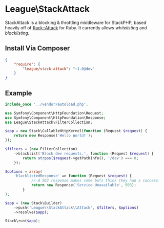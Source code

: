 # League\StackAttack

StackAttack is a blocking & throttling middleware for StackPHP, based heavily off of [Rack::Attack](https://github.com/kickstarter/rack-attack) for Ruby.
It currently allows _whitelisting_ and _blacklisting_.

## Install Via Composer

```json
{
    "require": {
        "league/stack-attack": "~1.0@dev"
    }
}
```

## Example

```php
include_once '../vendor/autoload.php';

use Symfony\Component\HttpFoundation\Request;
use Symfony\Component\HttpFoundation\Response;
use League\StackAttack\FilterCollection;

$app = new Stack\CallableHttpKernel(function (Request $request) {
    return new Response('Hello World!');
});

$filters = (new FilterCollection)
    ->blacklist('Block dev requests.', function (Request $request) {
        return strpos($request->getPathInfo(), '/dev') === 0;
    });

$options = array(
    'blacklistedResponse' => function (Request $request) {
            // A 503 response makes some bots think they had a successful DDOS
            return new Response('Service Unavailable', 503);
        }
);

$app = (new Stack\Builder)
    ->push('League\\StackAttack\\Attack', $filters, $options)
    ->resolve($app);

Stack\run($app);
```
